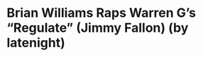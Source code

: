 <!--
id: 52428590895
link: http://tumblr.atmos.org/post/52428590895/brian-williams-raps-warren-gs-regulate-jimmy
slug: brian-williams-raps-warren-gs-regulate-jimmy
date: Fri Jun 07 2013 19:38:12 GMT-0700 (PDT)
publish: 2013-06-07
tags: 
title: Brian Williams Raps Warren G&#8217;s &#8220;Regulate&#8221; (Jimmy Fallon) (by latenight)
-->


Brian Williams Raps Warren G&#8217;s &#8220;Regulate&#8221; (Jimmy Fallon) (by latenight)
=========================================================================================



